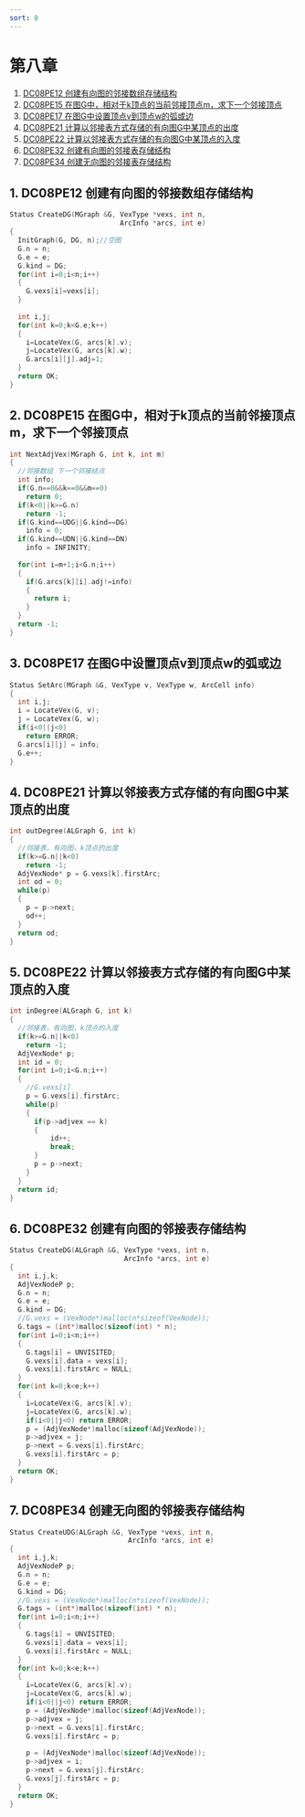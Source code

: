 ```yaml
---
sort: 8
---
```

# 第八章
1. [DC08PE12 创建有向图的邻接数组存储结构](#DC08PE12)
2. [DC08PE15 在图G中，相对于k顶点的当前邻接顶点m，求下一个邻接顶点](#DC08PE15Gkm)
3. [DC08PE17 在图G中设置顶点v到顶点w的弧或边](#DC08PE17Gvw)
4. [DC08PE21 计算以邻接表方式存储的有向图G中某顶点的出度](#DC08PE21G)
5. [DC08PE22 计算以邻接表方式存储的有向图G中某顶点的入度](#DC08PE22G)
6. [DC08PE32 创建有向图的邻接表存储结构](#DC08PE32)
7. [DC08PE34 创建无向图的邻接表存储结构](#DC08PE34)

##  1. <a name='DC08PE12'></a>DC08PE12 创建有向图的邻接数组存储结构 
```C
Status CreateDG(MGraph &G, VexType *vexs, int n,
                           ArcInfo *arcs, int e) 
{    
  InitGraph(G, DG, n);//空图
  G.n = n;
  G.e = e;
  G.kind = DG;
  for(int i=0;i<n;i++)
  {
    G.vexs[i]=vexs[i];
  }
  
  int i,j;
  for(int k=0;k<G.e;k++)
  {
    i=LocateVex(G, arcs[k].v);
    j=LocateVex(G, arcs[k].w);
    G.arcs[i][j].adj=1;
  }
  return OK;
}
```
##  2. <a name='DC08PE15Gkm'></a>DC08PE15 在图G中，相对于k顶点的当前邻接顶点m，求下一个邻接顶点
```C
int NextAdjVex(MGraph G, int k, int m) 
{   
  //邻接数组 下一个邻接结点
  int info;
  if(G.n==0&&k==0&&m==0) 
    return 0;
  if(k<0||k>=G.n)
    return -1;
  if(G.kind==UDG||G.kind==DG)
    info = 0;
  if(G.kind==UDN||G.kind==DN)
    info = INFINITY;
    
  for(int i=m+1;i<G.n;i++)
  {
    if(G.arcs[k][i].adj!=info)
    {
      return i;
    }
  }
  return -1;
}
``` 
##  3. <a name='DC08PE17Gvw'></a>DC08PE17 在图G中设置顶点v到顶点w的弧或边 
```C
Status SetArc(MGraph &G, VexType v, VexType w, ArcCell info) 
{  
  int i,j;
  i = LocateVex(G, v);
  j = LocateVex(G, w);
  if(i<0||j<0)
    return ERROR;
  G.arcs[i][j] = info;
  G.e++;
}
```
##  4. <a name='DC08PE21G'></a>DC08PE21 计算以邻接表方式存储的有向图G中某顶点的出度 
```C
int outDegree(ALGraph G, int k) 
{  
  //邻接表，有向图，k顶点的出度
  if(k>=G.n||k<0)
    return -1;
  AdjVexNode* p = G.vexs[k].firstArc;
  int od = 0;
  while(p)
  {
    p = p->next;
    od++;
  }
  return od;
}
``` 
##  5. <a name='DC08PE22G'></a>DC08PE22 计算以邻接表方式存储的有向图G中某顶点的入度 
```C
int inDegree(ALGraph G, int k) 
{   
  //邻接表，有向图，k顶点的入度
  if(k>=G.n||k<0)
    return -1;
  AdjVexNode* p;
  int id = 0;
  for(int i=0;i<G.n;i++)
  {
    //G.vexs[i]
    p = G.vexs[i].firstArc;
    while(p)
    {
      if(p->adjvex == k)
      {
          id++;
          break;
      }
      p = p->next;
    }
  }
  return id;
}
```
##  6. <a name='DC08PE32'></a>DC08PE32 创建有向图的邻接表存储结构  
```C
Status CreateDG(ALGraph &G, VexType *vexs, int n,
                            ArcInfo *arcs, int e) 
{
  int i,j,k;
  AdjVexNodeP p;
  G.n = n;
  G.e = e;
  G.kind = DG;
  //G.vexs = (VexNode*)malloc(n*sizeof(VexNode));
  G.tags = (int*)malloc(sizeof(int) * n);
  for(int i=0;i<n;i++)
  {
    G.tags[i] = UNVISITED;
    G.vexs[i].data = vexs[i];
    G.vexs[i].firstArc = NULL;
  }
  for(int k=0;k<e;k++)
  {
    i=LocateVex(G, arcs[k].v);
    j=LocateVex(G, arcs[k].w);
    if(i<0||j<0) return ERROR;
    p = (AdjVexNode*)malloc(sizeof(AdjVexNode));
    p->adjvex = j;
    p->next = G.vexs[i].firstArc;
    G.vexs[i].firstArc = p;
  }
  return OK;
}
```
##  7. <a name='DC08PE34'></a>DC08PE34 创建无向图的邻接表存储结构 
```C
Status CreateUDG(ALGraph &G, VexType *vexs, int n,
                             ArcInfo *arcs, int e) 
{  
  int i,j,k;
  AdjVexNodeP p;
  G.n = n;
  G.e = e;
  G.kind = DG;
  //G.vexs = (VexNode*)malloc(n*sizeof(VexNode));
  G.tags = (int*)malloc(sizeof(int) * n);
  for(int i=0;i<n;i++)
  {
    G.tags[i] = UNVISITED;
    G.vexs[i].data = vexs[i];
    G.vexs[i].firstArc = NULL;
  }
  for(int k=0;k<e;k++)
  {
    i=LocateVex(G, arcs[k].v);
    j=LocateVex(G, arcs[k].w);
    if(i<0||j<0) return ERROR;
    p = (AdjVexNode*)malloc(sizeof(AdjVexNode));
    p->adjvex = j;
    p->next = G.vexs[i].firstArc;
    G.vexs[i].firstArc = p;
    
    p = (AdjVexNode*)malloc(sizeof(AdjVexNode));
    p->adjvex = i;
    p->next = G.vexs[j].firstArc;
    G.vexs[j].firstArc = p;
  }
  return OK;
}
```